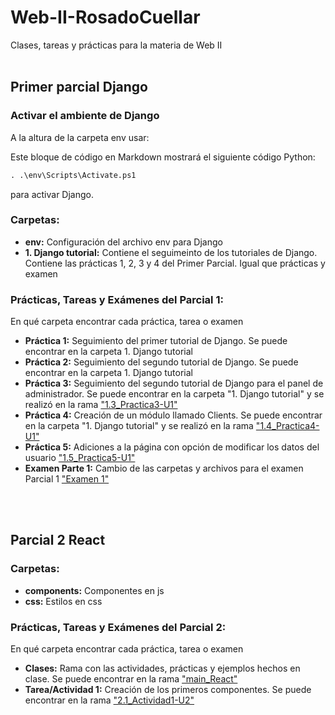 # Web-II-RosadoCuellar
Clases, tareas y prácticas para la materia de Web II
<br>
<br>

<h2>Primer parcial Django</h2>

<h3>Activar el ambiente de Django</h3>
A la altura de la carpeta env usar:

Este bloque de código en Markdown mostrará el siguiente código Python:
```cmd
. .\env\Scripts\Activate.ps1
```
para activar Django.
<h3>Carpetas:</h3>
 <ul>
  <li><b>env:</b> Configuración del archivo env para Django</li> 
  <li><b>1. Django tutorial:</b> Contiene el seguimeinto de los tutoriales de Django. Contiene las prácticas 1, 2, 3 y 4 del Primer Parcial. Igual que prácticas y examen</li>
 </ul>
<h3>Prácticas, Tareas y Exámenes del Parcial 1:</h3>
En qué carpeta encontrar cada práctica, tarea o examen
<ul>
 <li><b>Práctica 1:</b> Seguimiento del primer tutorial de Django. Se puede encontrar en la carpeta 1. Django tutorial</li>
 <li><b>Práctica 2:</b> Seguimiento del segundo tutorial de Django. Se puede encontrar en la carpeta 1. Django tutorial</li>
 <li><b>Práctica 3:</b> Seguimiento del segundo tutorial de Django para el panel de administrador. Se puede encontrar en la carpeta "1. Django tutorial" y se realizó en la rama <a href="https://github.com/BeaRozz/web-II-RosadoCuellar/tree/1.3_Practica3-U1">"1.3_Practica3-U1"</a></li>
 <li><b>Práctica 4:</b> Creación de un módulo llamado Clients. Se puede encontrar en la carpeta "1. Django tutorial" y se realizó en la rama <a href="https://github.com/BeaRozz/web-II-RosadoCuellar/tree/1.4_Practica4-U1">"1.4_Practica4-U1"</a></li>
 <li><b>Práctica 5:</b> Adiciones a la página con opción de modificar los datos del usuario <a href="https://github.com/BeaRozz/web-II-RosadoCuellar/tree/1.5_Practica5-U1">"1.5_Practica5-U1"</a></li>
 <li><b>Examen Parte 1:</b> Cambio de las carpetas y archivos para el examen Parcial 1 <a href="https://github.com/BeaRozz/web-II-RosadoCuellar/tree/examen">"Examen 1"</a></li>
</ul>
<br>
<br>
<h2>Parcial 2 React</h2>
<h3>Carpetas:</h3>
 <ul>
  <li><b>components:</b> Componentes en js</li> 
  <li><b>css:</b> Estilos en css</li>
 </ul>
<h3>Prácticas, Tareas y Exámenes del Parcial 2:</h3>
En qué carpeta encontrar cada práctica, tarea o examen
<ul>
 <li><b>Clases:</b> Rama con las actividades, prácticas y ejemplos hechos en clase. Se puede encontrar en la rama <a href="https://github.com/BeaRozz/web-II-RosadoCuellar/tree/main_React">"main_React"</a></li>
 <li><b>Tarea/Actividad 1:</b> Creación de los primeros componentes. Se puede encontrar en la rama <a href="https://github.com/BeaRozz/web-II-RosadoCuellar/tree/2.1_Actividad1-U2">"2.1_Actividad1-U2"</a></li>
</ul>
